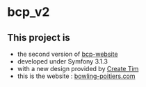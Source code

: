 bcp_v2
======

This project is
---------------

* the second version of [bcp-website][1]
* developed under Symfony 3.1.3
* with a new design provided by [Create Tim][2]
* this is the website : [bowling-poitiers.com][3]

[1]: https://github.com/natepage/bcp-website
[2]: http://www.creative-tim.com/live/get-shit-done-kit
[3]: https://bowling-poitiers.com
